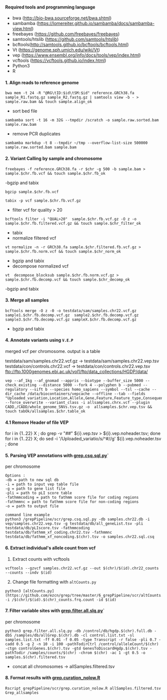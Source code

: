#### Required tools and programming language
- bwa (http://bio-bwa.sourceforge.net/bwa.shtml)
- sambamba (https://lomereiter.github.io/sambamba/docs/sambamba-view.html)
- freebayes (https://github.com/freebayes/freebayes)
- samtools/htslib (https://github.com/samtools/htslib)
- bcftools(http://samtools.github.io/bcftools/bcftools.html)
- Vt (https://genome.sph.umich.edu/wiki/Vt)
- vep (https://www.ensembl.org/info/docs/tools/vep/index.html)
- vcftools (https://vcftools.github.io/index.html)
- Python3
- R
#### 1. Align reads to reference genome 
```
bwa mem -t 24 -R "@RG\tID:$id\tSM:$id" reference.GRCh38.fa sample_R1.fastq.gz sample_R2.fastq.gz | samtools view -b - > sample.raw.bam && touch sample.align_ok
```
- sort bed file

```
sambamba sort -t 16 -m 32G --tmpdir /scratch -o sample.raw.sorted.bam sample.raw.bam
```
- remove PCR duplicates
```
sambamba markdup -t 8 --tmpdir ~/tmp --overflow-list-size 500000 sample.raw.sorted.bam sample.bam
```
#### 2. Variant Calling by sample and chromosome
```
freebayes -f reference.GRCh38.fa -r $chr -g 500 -b sample.bam > sample.$chr.fb.vcf && touch sample.$chr.fb_ok
```
-bgzip and tabix
```
bgzip sample.$chr.fb.vcf
```
```
tabix -p vcf sample.$chr.fb.vcf.gz
```
- filter vcf for quality > 20
```
bcftools filter -i "QUAL>20"  sample.$chr.fb.vcf.gz -O z -o sample.$chr.fb.filtered.vcf.gz && touch sample.$chr_filter_ok
```
- tabix
- normalize filtered vcf
```
vt normalize -n -r GRCh38.fa sample.$chr.filtered.fb.vcf.gz > sample.$chr.fb.norm.vcf && touch sample.$chr_norm_ok
```
- bgzip and tabix
- decompose normalized vcf
```
vt  decompose_blocksub sample.$chr.fb.norm.vcf.gz > sample.$chr.fb.decomp.vcf && touch sample.$chr_decomp_ok
```
-bgzip and tabix

#### 3. Merge all samples
```
bcftools merge -O z -0 -o testdata/sam/samples.chr22.vcf.gz sample1.$chr.fb.decomp.vcf.gz  sample2.$chr.fb.decomp.vcf.gz sample3.$chr.fb.decomp.vcf.gz sampleX.$chr.fb.decomp.vcf.gz 
```
- bgzip and tabix

#### 4.  Annotate variants using `V.E.P`
merged vcf per chromosome. output is a table

testdata/sam/samples.chr22.vcf.gz -> testdata/sam/samples.chr22.vep.tsv
testdata/con/controls.chr22.vcf -> testdata/con/controls.chr22.vep.tsv  
ftp://ftp.1000genomes.ebi.ac.uk/vol1/ftp/data_collections/HGDP/data/

```
vep --af_1kg --af_gnomad --appris --biotype --buffer_size 5000 --check_existing --distance 5000 --fork 4 --polyphen b --pubmed --regulatory --sift b --species homo_sapiens --symbol --tsl --cache --dir_cache /data/biocontainers/vepcache --offline --tab --fields "Uploaded_variation,Location,Allele,Gene,Feature,Feature_type,Consequence,cDNA_position,CDS_position,Protein_position,Amino_acids,Codons,Existing_variation,IMPACT,SYMBOL,STRAND,SIFT,PolyPhen,EXON,AF,AFR_AF,AMR_AF,ASN_AF,EUR_AF,EAS_AF,SAS_AF,AA_AF,EA_AF,gnomAD_AF,gnomAD_AFR_AF,gnomAD_AMR_AF,gnomAD_ASJ_AF,gnomAD_EAS_AF,gnomAD_FIN_AF,gnomAD_NFE_AF,gnomAD_OTH_AF,gnomAD_SAS_AF,MAX_AF,CADD_RAW,CADD_PHRED" --force_overwrite --variant_class -i allsamples.chrx.vcf --plugin CADD,/CADD/whole_genome_SNVs.tsv.gz -o  allsamples.$chr.vep.tsv && touch tabOk/allsamples.$chr.table_ok
```

#### 4.1  Remove Header of file VEP
for i in {1..22} X ; do grep -v "##" ${i}.vep.tsv > ${i}.vep.noheader.tsv; done
for i in {1..22} X; do sed -i '/Uploaded_variatio/s/^#//g' ${i}.vep.noheader.tsv ; done

#### 5. Parsing VEP annotations with [grep.csq.sql.py](https://github.com/ezcn/grep/tree/master/grepPipeline/scr/grep.csq.sql.py)` 
 per chromosome
 ```
 Options :
 -db = path to new sql db
 -i = path to input vep table file
 -g = path to gene list file
 -pli = path to pLI score table
 -fathmmcoding = path to fathmm score file for coding regions
 -fathmmnc = path to fathmm score file for non-coding regions
 -o = path to output file
 ```
 
```
command line example
python3 /grepPipeline/scr/grep.csq.sql.py -db samples.chr22.db -i vep/samples.chr22.vep.tsv -g testdata/db/all_geneList.tsv -pli testdata/db/pLIscore.tsv -fathmmcoding testdata/db/fathmm_xf_coding.chr22.tsv -fathmmnc testdata/db/fathmm_xf_noncoding.$(chr).tsv -o samples.chr22.sql.csq
```

#### 6. Extract individual's allele count from vcf 
1. Extract counts with vcftools 
```
vcftools --gzvcf samples.chr22.vcf.gz --out $(chr)/$(id).chr22_counts  --counts --indv $(id)
```
2. Change file formatting with `altCounts.py`
```
python3 [altCounts.py](https://github.com/ezcn/grep/tree/master/6_grepPipeline/scr/altCounts.py) -i /$(chr)/$(id).$(chr)_counts.frq.count -id $(id)
```

#### 7. Filter variable sites with [grep.filter.all.slq.py](https://github.com/ezcn/grep/tree/master/grepPipeline/scr/grep.filter.all.slq.py)`
per chromosome 
```
python3 grep.filter.all.slq.py -db /control/db/hgdp.$(chr).full.db -dbS /samples/db/allGrep.$(chr).db -cl control.list.txt -sl samples.list.txt -ff 0.01 -f 0.05 -type Transcript -r false -pli 0.7 -cadd 0.5 -g 2 -n 10 -i 100 -pathTodirCtrl /control/alleleCount/$(chr) -ctgn controlGenes.$(chr).tsv -gtd GenesToDiscardHgdp.$(chr).tsv -pathTodir /samples/counts/$(chr) -chrom $(chr) -ac 1 -gt 0.5 -o samples.$(chr).filtered.tsv
```
- concat all chromosomes -> allSamples.filtered.tsv

#### 8. Format results with [grep.curation_nolow.R](https://github.com/ezcn/grep/tree/master/grepPipeline/scr/grep.curation_nolow.R) 

```
Rscript grepPipeline/scr/grep.curation_nolow.R allSamples.filtered.tsv Grep_allsamples
```
